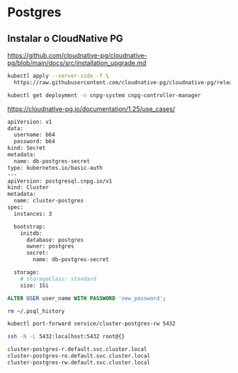 # Postgres

## Instalar o CloudNative PG

<https://github.com/cloudnative-pg/cloudnative-pg/blob/main/docs/src/installation_upgrade.md>

```bash
kubectl apply --server-side -f \
  https://raw.githubusercontent.com/cloudnative-pg/cloudnative-pg/release-1.25/releases/cnpg-1.25.0.yaml
```

```bash
kubectl get deployment -n cnpg-system cnpg-controller-manager
```

<https://cloudnative-pg.io/documentation/1.25/use_cases/>

```bash
apiVersion: v1
data:
  username: b64
  password: b64
kind: Secret
metadata:
  name: db-postgres-secret
type: kubernetes.io/basic-auth
---
apiVersion: postgresql.cnpg.io/v1
kind: Cluster
metadata:
  name: cluster-postgres
spec:
  instances: 3

  bootstrap:
    initdb:
      database: postgres
      owner: postgres
      secret:
        name: db-postgres-secret

  storage:
    # storageClass: standard
    size: 1Gi
```

```sql
ALTER USER user_name WITH PASSWORD 'new_password';
```

```bash
rm ~/.psql_history
```

```bash
kubectl port-forward service/cluster-postgres-rw 5432
```

```bash
ssh -N -L 5432:localhost:5432 root@{}
```

```bash
cluster-postgres-r.default.svc.cluster.local
cluster-postgres-ro.default.svc.cluster.local
cluster-postgres-rw.default.svc.cluster.local
```
